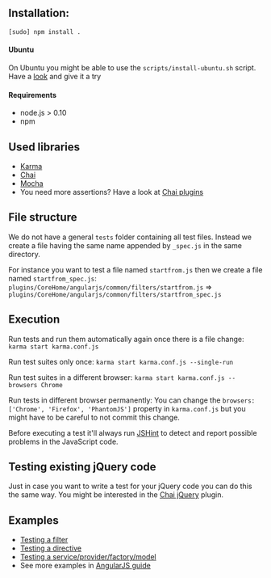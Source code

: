 ## Installation:

`[sudo] npm install .`

#### Ubuntu
On Ubuntu you might be able to use the `scripts/install-ubuntu.sh` script. Have a [look](https://github.com/piwik/piwik/blob/master/tests/angularjs/install-ubuntu.sh) and give it a try

#### Requirements
* node.js > 0.10
* npm

## Used libraries
* [Karma](http://karma-runner.github.io/0.12/index.html)
* [Chai](http://chaijs.com/guide/styles/)
* [Mocha](http://visionmedia.github.io/mocha/)
* You need more assertions? Have a look at [Chai plugins](http://chaijs.com/plugins)

## File structure

We do not have a general `tests` folder containing all test files. Instead we create a file having the same name appended by `_spec.js` in the same directory.

For instance you want to test a file named `startfrom.js` then we create a file named `startfrom_spec.js`:
`plugins/CoreHome/angularjs/common/filters/startfrom.js` => 
`plugins/CoreHome/angularjs/common/filters/startfrom_spec.js`

## Execution

Run tests and run them automatically again once there is a file change:
`karma start karma.conf.js`

Run test suites only once:
`karma start karma.conf.js --single-run`

Run test suites in a different browser:
`karma start karma.conf.js --browsers Chrome`

Run tests in different browser permanently:
You can change the `browsers: ['Chrome', 'Firefox', 'PhantomJS']` property in `karma.conf.js` but you might have to be careful to not commit this change.

Before executing a test it'll always run [JSHint](http://www.jshint.com/) to detect and report possible problems in the JavaScript code.

## Testing existing jQuery code

Just in case you want to write a test for your jQuery code you can do this the same way. You might be interested in the [Chai jQuery](http://chaijs.com/plugins/chai-jquery) plugin. 

## Examples
* [Testing a filter](../../plugins/CoreHome/angularjs/common/filters/startfrom_spec.js)
* [Testing a directive](../../plugins/CoreHome/angularjs/common/directives/autocomplete-matched_spec.js)
* [Testing a service/provider/factory/model](../../plugins/CoreHome/angularjs/common/services/piwik_spec.js)
* See more examples in [AngularJS guide](http://docs.angularjs.org/guide/unit-testing)
